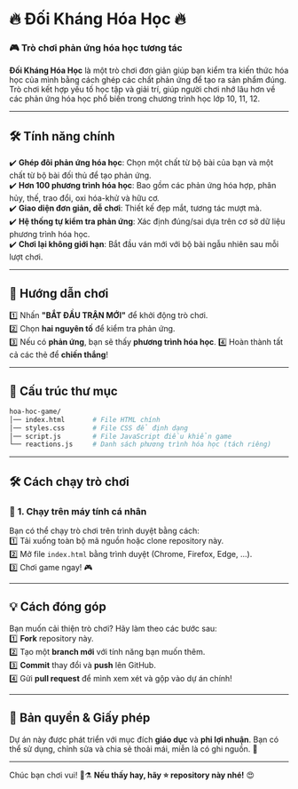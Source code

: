 # 🔥 Đối Kháng Hóa Học 🔥  
### 🎮 Trò chơi phản ứng hóa học tương tác  

**Đối Kháng Hóa Học** là một trò chơi đơn giản giúp bạn kiểm tra kiến thức hóa học của mình bằng cách ghép các chất phản ứng để tạo ra sản phẩm đúng. Trò chơi kết hợp yếu tố học tập và giải trí, giúp người chơi nhớ lâu hơn về các phản ứng hóa học phổ biến trong chương trình học lớp 10, 11, 12.  

---

## 🛠 **Tính năng chính**  
✔️ **Ghép đôi phản ứng hóa học**: Chọn một chất từ bộ bài của bạn và một chất từ bộ bài đối thủ để tạo phản ứng.  
✔️ **Hơn 100 phương trình hóa học**: Bao gồm các phản ứng hóa hợp, phân hủy, thế, trao đổi, oxi hóa-khử và hữu cơ.  
✔️ **Giao diện đơn giản, dễ chơi**: Thiết kế đẹp mắt, tương tác mượt mà.  
✔️ **Hệ thống tự kiểm tra phản ứng**: Xác định đúng/sai dựa trên cơ sở dữ liệu phương trình hóa học.  
✔️ **Chơi lại không giới hạn**: Bắt đầu ván mới với bộ bài ngẫu nhiên sau mỗi lượt chơi.  

---

## 📜 **Hướng dẫn chơi**  
1️⃣ Nhấn **"BẮT ĐẦU TRẬN MỚI"** để khởi động trò chơi.  
2️⃣ Chọn **hai nguyên tố** để kiểm tra phản ứng.  
3️⃣ Nếu có **phản ứng**, bạn sẽ thấy **phương trình hóa học**.
4️⃣ Hoàn thành tất cả các thẻ để **chiến thắng**! 

---

## 📂 **Cấu trúc thư mục**  
```bash
hoa-hoc-game/
│── index.html       # File HTML chính
│── styles.css       # File CSS để định dạng
│── script.js        # File JavaScript điều khiển game
└── reactions.js     # Danh sách phương trình hóa học (tách riêng)

```

---

## 🛠 **Cách chạy trò chơi**  

### 🚀 **1. Chạy trên máy tính cá nhân**  
Bạn có thể chạy trò chơi trên trình duyệt bằng cách:  
1️⃣ Tải xuống toàn bộ mã nguồn hoặc clone repository này.  
2️⃣ Mở file `index.html` bằng trình duyệt (Chrome, Firefox, Edge, ...).  
3️⃣ Chơi game ngay! 🎮  




---

## 💡 **Cách đóng góp**  
Bạn muốn cải thiện trò chơi? Hãy làm theo các bước sau:  
1️⃣ **Fork** repository này.  
2️⃣ Tạo một **branch mới** với tính năng bạn muốn thêm.  
3️⃣ **Commit** thay đổi và **push** lên GitHub.  
4️⃣ Gửi **pull request** để mình xem xét và gộp vào dự án chính!  

---

## 📜 **Bản quyền & Giấy phép**  
Dự án này được phát triển với mục đích **giáo dục** và **phi lợi nhuận**. Bạn có thể sử dụng, chỉnh sửa và chia sẻ thoải mái, miễn là có ghi nguồn. 🚀  

---

Chúc bạn chơi vui! 🧪⚗️ **Nếu thấy hay, hãy ⭐ repository này nhé!** 😍  

